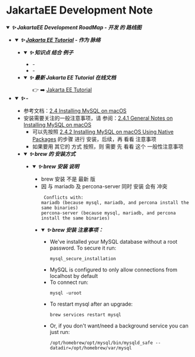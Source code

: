 # JakartaEE Development Note

<details open>
    <summary>
        <i><b>✨ JakartaEE Development RoadMap - 开发 的 路线图</b></i>
    </summary>
    <a id="jakartaee-development-note"></a>
    <ul type="disc">
        <li>
            <details open>
                <summary>
                    <i><b>✨ <a href="https://jakartaee.github.io/jakartaee-documentation/jakartaee-tutorial/current/index.html">Jakarta EE Tutorial</a> - 作为 脉络</b></i>
                </summary>
                <ul type="disc">
                    <li>
                        <details open>
                            <summary>
                                <i><b>✨ 知识点 结合 例子</b></i>
                            </summary>
                            <ul type="disc">
                                <li> - </li>
                                <li> - </li>
                            </ul>
                        </details>
                    </li>
                    <li>
                        <details open>
                            <summary>
                                <i><b>✨ 最新 Jakarta EE Tutorial 在线文档</b></i>
                            </summary>
                            <ul type="disc">
                                👉  ➡️  <a href="https://jakartaee.github.io/jakartaee-documentation/jakartaee-tutorial/current/index.html">Jakarta EE Tutorial</a>
                            </ul>
                        </details>
                    </li>
                </ul>
            </details>
        </li>
        <li>
            <details open>
                <summary>
                    <i><b>✨ - </b></i>
                </summary>
                <ul type="disc">
                    <li>参考文档：<a href="https://dev.mysql.com/doc/refman/8.3/en/macos-installation.html">2.4 Installing MySQL on macOS</a></li>
                    <li>安装需要关注的一般注意事项，请 参阅：<a href="https://dev.mysql.com/doc/refman/8.3/en/macos-installation-notes.html">2.4.1 General Notes on Installing MySQL on macOS</a><br>
                        <ul>
                            <li>可以先按照 <a href="#mysql-install-on-macos-using-native-packages">2.4.2 Installing MySQL on macOS Using Native Packages</a> 的步骤 进行 安装，后续，再 看看 注意事项</li>
                            <li>如果要用 其它的 方式 按照，则 需要 先 看看 这个 一般性注意事项</li>
                        </ul>
                    </li>
                    <li>
                        <details open>
                            <summary>
                                <i><b>✨ brew 的 安装方式</b></i>
                            </summary>
                            <a id="mysql-install-by-brew-mode" ></a>
                            <ul type="disc">
                                <li>
                                    <details open>
                                        <summary>
                                            <i><b>✨ brew 安装 说明</b></i>
                                        </summary>
                                        <a id="explanation-for-mysql-install-by-brew-mode" ></a>
                                        <ul type="disc">
                                            <li>brew 安装 不是 最新 版</li>
                                            <li>因 与 mariadb 及 percona-server 同时 安装 会有 冲突
                                                <pre><code> Conflicts with:
mariadb (because mysql, mariadb, and percona install the same binaries)
percona-server (because mysql, mariadb, and percona install the same binaries)</code></pre>
                                            </li>
                                            <li>
                                                <details open>
                                                    <summary>
                                                        <i><b>✨ brew 安装 注意事项：</b></i>
                                                    </summary>
                                                    <a id="mysql-install-with-brew-note" ></a>
                                                    <ul type="disc">
                                                        <li>We've installed your MySQL database without a root password. To secure it run:
                                                            <pre><code>mysql_secure_installation</code></pre>
                                                        </li>
                                                        <li>MySQL is configured to only allow connections from localhost by default</li>
                                                        <li>To connect run:
                                                            <pre><code>mysql -uroot</code></pre>
                                                        </li>
                                                        <li>To restart mysql after an upgrade:
                                                            <pre><code>brew services restart mysql</code></pre>
                                                        </li>
                                                        <li>Or, if you don't want/need a background service you can just run:
                                                            <pre><code>/opt/homebrew/opt/mysql/bin/mysqld_safe --datadir=/opt/homebrew/var/mysql</code></pre>
                                                        </li>
                                                    </ul>
                                                </details>
                                            </li>
                                        </ul>
                                    </details>
                                </li>
